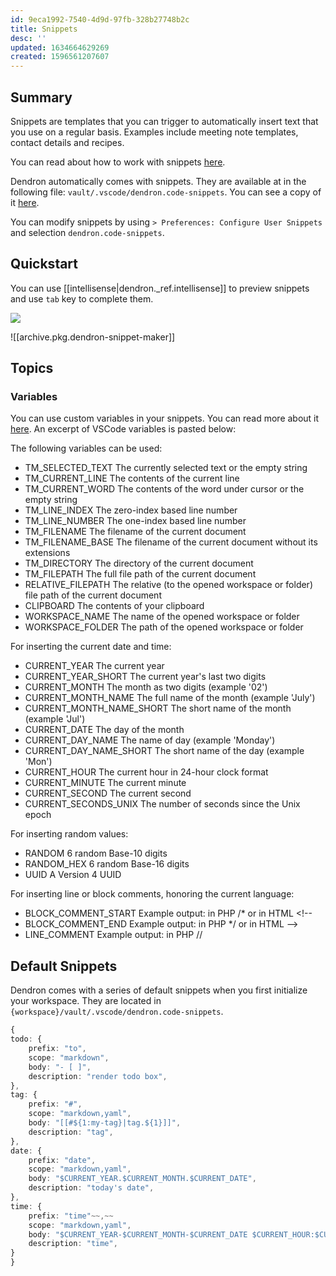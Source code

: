 ```yaml
---
id: 9eca1992-7540-4d9d-97fb-328b27748b2c
title: Snippets
desc: ''
updated: 1634664629269
created: 1596561207607
---
```


## Summary

Snippets are templates that you can trigger to automatically insert text that you use on a regular basis. Examples include meeting note templates, contact details and recipes. 

You can read about how to work with snippets [here](https://code.visualstudio.com/docs/editor/userdefinedsnippets).

Dendron automatically comes with snippets. They are available at in the following file: `vault/.vscode/dendron.code-snippets`. You can see a copy of it [here](https://github.com/dendronhq/dendron-template/blob/master/vault/.vscode/dendron.code-snippets).

You can modify snippets by using `> Preferences: Configure User Snippets` and selection `dendron.code-snippets`.

## Quickstart

You can use [[intellisense|dendron._ref.intellisense]] to preview snippets and use `tab` key to complete them.

![](https://foundation-prod-assetspublic53c57cce-8cpvgjldwysl.s3-us-west-2.amazonaws.com/assets/images/tab-autocomplete.gif)

![[archive.pkg.dendron-snippet-maker]]


## Topics

### Variables

You can use custom variables in your snippets. You can read more about it [here](https://code.visualstudio.com/docs/editor/userdefinedsnippets#_variables). An excerpt of VSCode variables is pasted below:

The following variables can be used:
* TM_SELECTED_TEXT The currently selected text or the empty string
* TM_CURRENT_LINE The contents of the current line
* TM_CURRENT_WORD The contents of the word under cursor or the empty string
* TM_LINE_INDEX The zero-index based line number
* TM_LINE_NUMBER The one-index based line number
* TM_FILENAME The filename of the current document
* TM_FILENAME_BASE The filename of the current document without its extensions
* TM_DIRECTORY The directory of the current document
* TM_FILEPATH The full file path of the current document
* RELATIVE_FILEPATH The relative (to the opened workspace or folder) file path of the current document
* CLIPBOARD The contents of your clipboard
* WORKSPACE_NAME The name of the opened workspace or folder
* WORKSPACE_FOLDER The path of the opened workspace or folder

For inserting the current date and time:
* CURRENT_YEAR The current year
* CURRENT_YEAR_SHORT The current year's last two digits
* CURRENT_MONTH The month as two digits (example '02')
* CURRENT_MONTH_NAME The full name of the month (example 'July')
* CURRENT_MONTH_NAME_SHORT The short name of the month (example 'Jul')
* CURRENT_DATE The day of the month
* CURRENT_DAY_NAME The name of day (example 'Monday')
* CURRENT_DAY_NAME_SHORT The short name of the day (example 'Mon')
* CURRENT_HOUR The current hour in 24-hour clock format
* CURRENT_MINUTE The current minute
* CURRENT_SECOND The current second
* CURRENT_SECONDS_UNIX The number of seconds since the Unix epoch

For inserting random values:
* RANDOM 6 random Base-10 digits
* RANDOM_HEX 6 random Base-16 digits
* UUID A Version 4 UUID

For inserting line or block comments, honoring the current language:

* BLOCK_COMMENT_START Example output: in PHP /* or in HTML <!--
* BLOCK_COMMENT_END Example output: in PHP */ or in HTML -->
* LINE_COMMENT Example output: in PHP //




## Default Snippets

Dendron comes with a series of default snippets when you first initialize your workspace. They are located in `{workspace}/vault/.vscode/dendron.code-snippets`.

```ts
{
todo: {
    prefix: "to",
    scope: "markdown",
    body: "- [ ]",
    description: "render todo box",
},
tag: {
    prefix: "#",
    scope: "markdown,yaml",
    body: "[[#${1:my-tag}|tag.${1}]]",
    description: "tag",
},
date: {
    prefix: "date",
    scope: "markdown,yaml",
    body: "$CURRENT_YEAR.$CURRENT_MONTH.$CURRENT_DATE",
    description: "today's date",
},
time: {
    prefix: "time"~~,~~
    scope: "markdown,yaml",
    body: "$CURRENT_YEAR-$CURRENT_MONTH-$CURRENT_DATE $CURRENT_HOUR:$CURRENT_MINUTE",
    description: "time",
}
}
```
